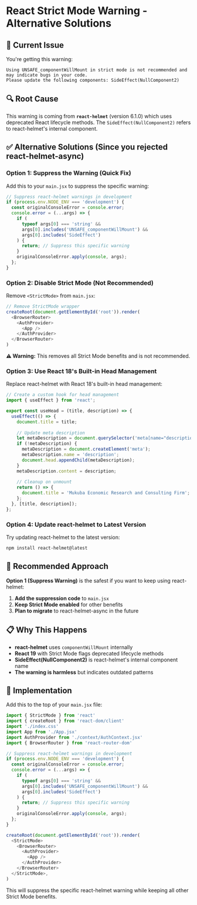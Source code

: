 # React Strict Mode Warning - Alternative Solutions

## 🚨 **Current Issue**
You're getting this warning:
```
Using UNSAFE_componentWillMount in strict mode is not recommended and may indicate bugs in your code.
Please update the following components: SideEffect(NullComponent2)
```

## 🔍 **Root Cause**
This warning is coming from **`react-helmet`** (version 6.1.0) which uses deprecated React lifecycle methods. The `SideEffect(NullComponent2)` refers to react-helmet's internal component.

## ✅ **Alternative Solutions (Since you rejected react-helmet-async)**

### **Option 1: Suppress the Warning (Quick Fix)**

Add this to your `main.jsx` to suppress the specific warning:

```javascript
// Suppress react-helmet warnings in development
if (process.env.NODE_ENV === 'development') {
  const originalConsoleError = console.error;
  console.error = (...args) => {
    if (
      typeof args[0] === 'string' &&
      args[0].includes('UNSAFE_componentWillMount') &&
      args[0].includes('SideEffect')
    ) {
      return; // Suppress this specific warning
    }
    originalConsoleError.apply(console, args);
  };
}
```

### **Option 2: Disable Strict Mode (Not Recommended)**

Remove `<StrictMode>` from `main.jsx`:

```javascript
// Remove StrictMode wrapper
createRoot(document.getElementById('root')).render(
  <BrowserRouter>
    <AuthProvider>
      <App />
    </AuthProvider>
  </BrowserRouter>
)
```

**⚠️ Warning:** This removes all Strict Mode benefits and is not recommended.

### **Option 3: Use React 18's Built-in Head Management**

Replace react-helmet with React 18's built-in head management:

```javascript
// Create a custom hook for head management
import { useEffect } from 'react';

export const useHead = (title, description) => {
  useEffect(() => {
    document.title = title;
    
    // Update meta description
    let metaDescription = document.querySelector('meta[name="description"]');
    if (!metaDescription) {
      metaDescription = document.createElement('meta');
      metaDescription.name = 'description';
      document.head.appendChild(metaDescription);
    }
    metaDescription.content = description;
    
    // Cleanup on unmount
    return () => {
      document.title = 'Mukuba Economic Research and Consulting Firm';
    };
  }, [title, description]);
};
```

### **Option 4: Update react-helmet to Latest Version**

Try updating react-helmet to the latest version:

```bash
npm install react-helmet@latest
```

## 🎯 **Recommended Approach**

**Option 1 (Suppress Warning)** is the safest if you want to keep using react-helmet:

1. **Add the suppression code** to `main.jsx`
2. **Keep Strict Mode enabled** for other benefits
3. **Plan to migrate** to react-helmet-async in the future

## 📋 **Why This Happens**

- **react-helmet** uses `componentWillMount` internally
- **React 19** with Strict Mode flags deprecated lifecycle methods
- **SideEffect(NullComponent2)** is react-helmet's internal component name
- **The warning is harmless** but indicates outdated patterns

## 🔧 **Implementation**

Add this to the top of your `main.jsx` file:

```javascript
import { StrictMode } from 'react'
import { createRoot } from 'react-dom/client'
import './index.css'
import App from './App.jsx'
import AuthProvider from './context/AuthContext.jsx'
import { BrowserRouter } from 'react-router-dom'

// Suppress react-helmet warnings in development
if (process.env.NODE_ENV === 'development') {
  const originalConsoleError = console.error;
  console.error = (...args) => {
    if (
      typeof args[0] === 'string' &&
      args[0].includes('UNSAFE_componentWillMount') &&
      args[0].includes('SideEffect')
    ) {
      return; // Suppress this specific warning
    }
    originalConsoleError.apply(console, args);
  };
}

createRoot(document.getElementById('root')).render(
  <StrictMode>
    <BrowserRouter>
      <AuthProvider>
        <App />
      </AuthProvider>
    </BrowserRouter>
  </StrictMode>,
)
```

This will suppress the specific react-helmet warning while keeping all other Strict Mode benefits.
